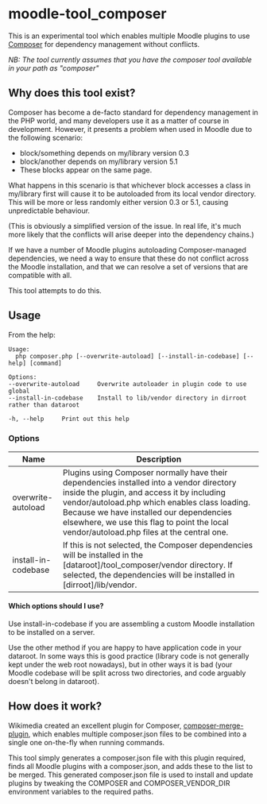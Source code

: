 # moodle-tool_composer
This is an experimental tool which enables multiple Moodle plugins to use [Composer](https://getcomposer.org) for dependency management without conflicts.

_NB: The tool currently assumes that you have the composer tool available in your path as "composer"_

## Why does this tool exist?
Composer has become a de-facto standard for dependency management in the PHP world, and many developers use it as a matter of course in development. However, it presents a problem when used in Moodle due to the following scenario:

* block/something depends on my/library version 0.3
* block/another depends on my/library version 5.1
* These blocks appear on the same page.

What happens in this scenario is that whichever block accesses a class in my/library first will cause it to be autoloaded from its local vendor directory. This will be more or less randomly either version 0.3 or 5.1, causing unpredictable behaviour.

(This is obviously a simplified version of the issue. In real life, it's much more likely that the conflicts will arise deeper into the dependency chains.)

If we have a number of Moodle plugins autoloading Composer-managed dependencies, we need a way to ensure that these do not conflict across the Moodle installation, and that we can resolve a set of versions that are compatible with all.

This tool attempts to do this.

## Usage
From the help:

    Usage:
      php composer.php [--overwrite-autoload] [--install-in-codebase] [--help] [command]

    Options:
    --overwrite-autoload     Overwrite autoloader in plugin code to use global
    --install-in-codebase    Install to lib/vendor directory in dirroot rather than dataroot

    -h, --help     Print out this help

### Options
|Name              |Description                 |
|------------------|----------------------------|
|overwrite-autoload|Plugins using Composer normally have their dependencies installed into a vendor directory inside the plugin, and access it by including vendor/autoload.php which enables class loading. Because we have installed our dependencies elsewhere, we use this flag to point the local vendor/autoload.php files at the central one.      |
|install-in-codebase|If this is not selected, the Composer dependencies will be installed in the [dataroot]/tool_composer/vendor directory. If selected, the dependencies will be installed in [dirroot]/lib/vendor.|

#### Which options should I use?

Use install-in-codebase if you are assembling a custom Moodle installation to be installed on a server.

Use the other method if you are happy to have application code in your dataroot. In some ways this is good practice (library code is not generally kept under the web root nowadays), but in other ways it is bad (your Moodle codebase will be split across two directories, and code arguably doesn't belong in dataroot).

## How does it work?

Wikimedia created an excellent plugin for Composer, [composer-merge-plugin](https://github.com/wikimedia/composer-merge-plugin), which enables multiple composer.json files to be combined into a single one on-the-fly when running commands.

This tool simply generates a composer.json file with this plugin required, finds all Moodle plugins with a composer.json, and adds these to the list to be merged. This generated composer.json file is used to install and update plugins by tweaking the COMPOSER and COMPOSER_VENDOR_DIR environment variables to the required paths.
